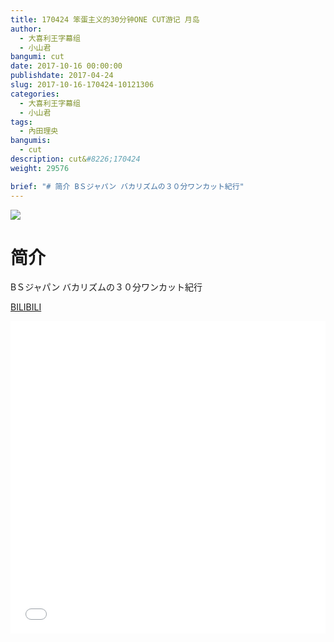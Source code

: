 ```yaml
---
title: 170424 笨蛋主义的30分钟ONE CUT游记 月岛
author: 
  - 大喜利王字幕组
  - 小山君
bangumi: cut
date: 2017-10-16 00:00:00
publishdate: 2017-04-24
slug: 2017-10-16-170424-10121306
categories: 
  - 大喜利王字幕组
  - 小山君
tags: 
  - 內田理央
bangumis: 
  - cut
description: cut&#8226;170424
weight: 29576

brief: "# 简介 BＳジャパン バカリズムの３０分ワンカット紀行"
---
```


![](https://i.imgur.com/B2oH4w7.jpg)

# 简介  
BＳジャパン
バカリズムの３０分ワンカット紀行

  [BILIBILI](https://www.bilibili.com/video/av10121306/)


<div class="vcontainer">  <iframe class='video' src="//www.bilibili.com/blackboard/player.html?aid=10121306" width="100%" height="500" frameborder="0" allowfullscreen="allowfullscreen"></iframe></div>
